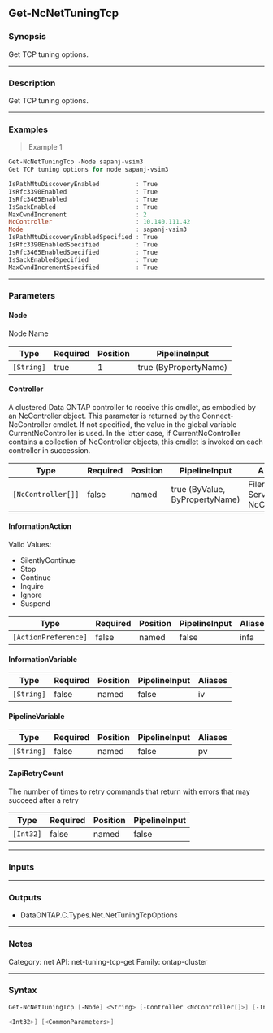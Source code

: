 Get-NcNetTuningTcp
------------------

### Synopsis
Get TCP tuning options.

---

### Description

Get TCP tuning options.

---

### Examples
> Example 1

```PowerShell
Get-NcNetTuningTcp -Node sapanj-vsim3
Get TCP tuning options for node sapanj-vsim3

IsPathMtuDiscoveryEnabled          : True
IsRfc3390Enabled                   : True
IsRfc3465Enabled                   : True
IsSackEnabled                      : True
MaxCwndIncrement                   : 2
NcController                       : 10.140.111.42
Node                               : sapanj-vsim3
IsPathMtuDiscoveryEnabledSpecified : True
IsRfc3390EnabledSpecified          : True
IsRfc3465EnabledSpecified          : True
IsSackEnabledSpecified             : True
MaxCwndIncrementSpecified          : True

```

---

### Parameters
#### **Node**
Node Name

|Type      |Required|Position|PipelineInput        |
|----------|--------|--------|---------------------|
|`[String]`|true    |1       |true (ByPropertyName)|

#### **Controller**
A clustered Data ONTAP controller to receive this cmdlet, as embodied by an NcController object.  This parameter is returned by the Connect-NcController cmdlet.  If not specified, the value in the global variable CurrentNcController is used.  In the latter case, if CurrentNcController contains a collection of NcController objects, this cmdlet is invoked on each controller in succession.

|Type              |Required|Position|PipelineInput                 |Aliases                          |
|------------------|--------|--------|------------------------------|---------------------------------|
|`[NcController[]]`|false   |named   |true (ByValue, ByPropertyName)|Filer<br/>Server<br/>NcController|

#### **InformationAction**

Valid Values:

* SilentlyContinue
* Stop
* Continue
* Inquire
* Ignore
* Suspend

|Type                |Required|Position|PipelineInput|Aliases|
|--------------------|--------|--------|-------------|-------|
|`[ActionPreference]`|false   |named   |false        |infa   |

#### **InformationVariable**

|Type      |Required|Position|PipelineInput|Aliases|
|----------|--------|--------|-------------|-------|
|`[String]`|false   |named   |false        |iv     |

#### **PipelineVariable**

|Type      |Required|Position|PipelineInput|Aliases|
|----------|--------|--------|-------------|-------|
|`[String]`|false   |named   |false        |pv     |

#### **ZapiRetryCount**
The number of times to retry commands that return with errors that may succeed after a retry

|Type     |Required|Position|PipelineInput|
|---------|--------|--------|-------------|
|`[Int32]`|false   |named   |false        |

---

### Inputs

---

### Outputs
* DataONTAP.C.Types.Net.NetTuningTcpOptions

---

### Notes
Category: net
API: net-tuning-tcp-get
Family: ontap-cluster

---

### Syntax
```PowerShell
Get-NcNetTuningTcp [-Node] <String> [-Controller <NcController[]>] [-InformationAction <ActionPreference>] [-InformationVariable <String>] [-PipelineVariable <String>] [-ZapiRetryCount 
```
```PowerShell
<Int32>] [<CommonParameters>]
```

